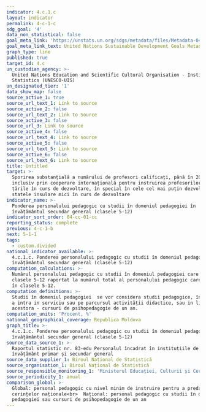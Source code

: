 ```yaml
---
indicator: 4.c.1.c
layout: indicator
permalink: 4-c-1-c
sdg_goal: '4'
data_non_statistical: false
goal_meta_link: 'https://unstats.un.org/sdgs/metadata/files/Metadata-04-0C-01.pdf '
goal_meta_link_text: United Nations Sustainable Development Goals Metadata (PDF 218 KB)
graph_type: line
published: true
target_id: 4.c
un_custodian_agency: >-
  United Nations Education and Scientific Cultural Organisation - Institute of
  Statistics (UNESCO-UIS)
un_designated_tier: '1'
data_show_map: false
source_active_1: true
source_url_text_1: Link to source
source_active_2: false
source_url_text_2: Link to Source
source_active_3: false
source_url_3: Link to source
source_active_4: false
source_url_text_4: Link to source
source_active_5: false
source_url_text_5: Link to source
source_active_6: false
source_url_text_6: Link to source
title: Untitled
target: >-
  Sporirea substanțială a numărului de profesori calificați, până în 2030,
  inclusiv prin cooperare internațională pentru instruirea profesorilor în
  țările în curs de dezvoltare, în special în cele cel mai puțin dezvoltate și
  statele insulare mici în curs de dezvoltare
indicator_name: >-
  Ponderea personalului pedagogic cu studii în domeniul pedagogiei în
  învățământul secundar general (clasele 5-12)
indicator_sort_order: 04-cc-01-cc
reporting_status: complete
previous: 4-c-1-b
next: 5-1-1
tags:
  - custom.divided
national_indicator_available: >-
  4.c.1.c. Ponderea personalului pedagogic cu studii în domeniul pedagogiei în
  învățământul secundar general (clasele 5-12)
computation_calculations: >-
  Numărul personalului pedagogic cu studii în domeniul pedagogiei care predau în
  clasele 5-12 raportat la numărul total al personalului pedagogic care predau
  în clasele 5-12.
computation_definitions: >-
  Studii în domeniul pedagogiei  se vor considera studii pedagogice, înainte de
  a intra in serviciu sau pe parcursul activității didactice, sau in lipsa
  acestora - cursuri de psihopedagogie de un an.
computation_units: 'Procent, %'
national_geographical_coverage: Republica Moldova
graph_title: >-
  4.c.1.c. Ponderea personalului pedagogic cu studii în domeniul pedagogiei în
  învățământul secundar general (clasele 5-12)
source_data_source_1: >-
  Raportul statistic nr. 83-edu Personalul încadrat în instituțiile de
  învățământ primar și secundar general
source_data_supplier_1: Biroul Național de Statistică
source_organisation_1: Biroul Național de Statistică
source_responsible_monitoring_1: 'Ministerul Educației, Culturii și Cercetării'
source_periodicity_1: anual
comparison_global: >-
  Global: personal pedagogic cu nivel minim de instruire pentru a preda conform
  cerințelor naționale<br>  Național: personal pedagogic cu studii în domeniul
  pedagogiei sau cursuri de psihopedagogie de un an
---
```

